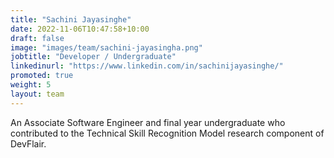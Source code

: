 ```yaml
---
title: "Sachini Jayasinghe"
date: 2022-11-06T10:47:58+10:00
draft: false
image: "images/team/sachini-jayasingha.png"
jobtitle: "Developer / Undergraduate"
linkedinurl: "https://www.linkedin.com/in/sachinijayasinghe/"
promoted: true
weight: 5
layout: team
---
```


An Associate Software Engineer and final year undergraduate who contributed to the Technical Skill Recognition Model research component of DevFlair.